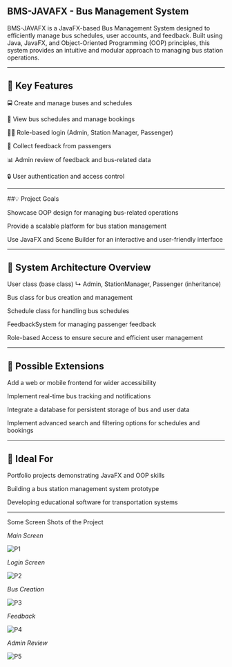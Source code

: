 ## BMS-JAVAFX - Bus Management System

BMS-JAVAFX is a JavaFX-based Bus Management System designed to efficiently manage bus schedules, user accounts, and feedback. Built using Java, JavaFX, and Object-Oriented Programming (OOP) principles, this system provides an intuitive and modular approach to managing bus station operations.

---

## 🎯 Key Features

🚍 Create and manage buses and schedules

📅 View bus schedules and manage bookings

🧑‍💻 Role-based login (Admin, Station Manager, Passenger)

📝 Collect feedback from passengers

📊 Admin review of feedback and bus-related data

🔒 User authentication and access control

---

##💡 Project Goals

Showcase OOP design for managing bus-related operations

Provide a scalable platform for bus station management

Use JavaFX and Scene Builder for an interactive and user-friendly interface

---

## 🧱 System Architecture Overview

User class (base class)
↳ Admin, StationManager, Passenger (inheritance)

Bus class for bus creation and management

Schedule class for handling bus schedules

FeedbackSystem for managing passenger feedback

Role-based Access to ensure secure and efficient user management

---

## 🧩 Possible Extensions

Add a web or mobile frontend for wider accessibility

Implement real-time bus tracking and notifications

Integrate a database for persistent storage of bus and user data

Implement advanced search and filtering options for schedules and bookings

---

## 🚀 Ideal For
Portfolio projects demonstrating JavaFX and OOP skills

Building a bus station management system prototype

Developing educational software for transportation systems

---

Some Screen Shots of the Project

*Main Screen*

![P1](https://github.com/user-attachments/assets/ba9471fc-46e8-4824-a4bc-bd4500947acb)

*Login Screen*

![P2](https://github.com/user-attachments/assets/4e58ca25-eced-496e-857f-d8ea572eb8a9)

*Bus Creation*

![P3](https://github.com/user-attachments/assets/55eeb748-1fd6-48b0-92d0-982f0909b46e)

*Feedback*

![P4](https://github.com/user-attachments/assets/08b98518-9a2e-4d0a-be17-bd297f578bba)

*Admin Review*

![P5](https://github.com/user-attachments/assets/24ac95cc-6a75-4d3e-956b-7cc5fb2eb85d)
